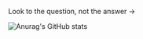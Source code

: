 Look to the question, not the answer ->

![Anurag's GitHub stats](https://github-readme-stats.vercel.app/api?username=megapint2023&theme=dark&show_icons=true)
